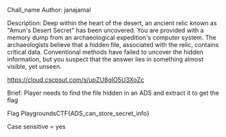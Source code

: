 Chall_name
Author: janajamal

Description:
Deep within the heart of the desert, an ancient relic known as "Amun's Desert Secret" has been uncovered. You are provided with a memory dump from an archaeological expedition's computer system. The archaeologists believe that a hidden file, associated with the relic, contains critical data. Conventional methods have failed to uncover the hidden information, but you suspect that the answer lies in something almost visible, yet unseen.

https://cloud.cscpsut.com/s/upZU8gIO5U3XoZc

Brief:
Player needs to find the file hidden in an ADS and extract it to get the flag

Flag
PlaygroundsCTF{ADS_can_store_secret_info}

Case sensitive = yes
